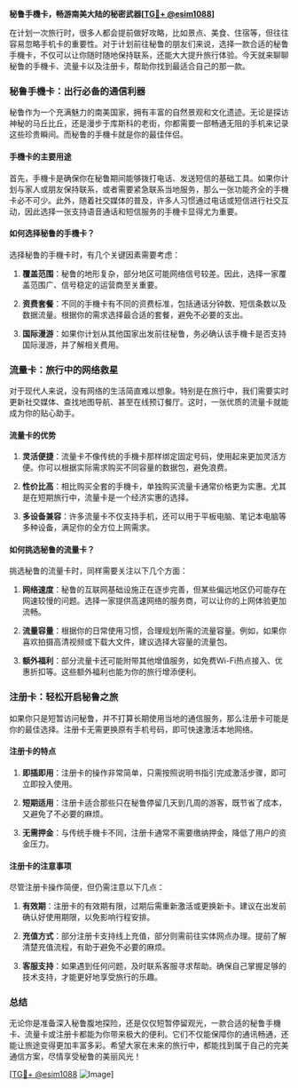 **秘鲁手機卡，畅游南美大陆的秘密武器[[TG💪+ @esim1088](https://t.me/s/esim1088)]**

在计划一次旅行时，很多人都会提前做好攻略，比如景点、美食、住宿等，但往往容易忽略手机卡的重要性。对于计划前往秘鲁的朋友们来说，选择一款合适的秘鲁手機卡，不仅可以让你随时随地保持联系，还能大大提升旅行体验。今天就来聊聊秘鲁的手機卡、流量卡以及注册卡，帮助你找到最适合自己的那一款。

### 秘鲁手機卡：出行必备的通信利器

秘鲁作为一个充满魅力的南美国家，拥有丰富的自然景观和文化遗迹。无论是探访神秘的马丘比丘，还是漫步于库斯科的老街，你都需要一部畅通无阻的手机来记录这些珍贵瞬间。而秘鲁的手機卡就是你的最佳伴侣。

#### 手機卡的主要用途

首先，手機卡是确保你在秘鲁期间能够拨打电话、发送短信的基础工具。如果你计划与家人或朋友保持联系，或者需要紧急联系当地服务，那么一张功能齐全的手機卡必不可少。此外，随着社交媒体的普及，许多人习惯通过电话或短信进行社交互动，因此选择一张支持语音通话和短信服务的手機卡显得尤为重要。

#### 如何选择秘鲁的手機卡？

选择秘鲁的手機卡时，有几个关键因素需要考虑：

1. **覆盖范围**：秘鲁的地形复杂，部分地区可能网络信号较差。因此，选择一家覆盖范围广、信号稳定的运营商至关重要。
   
2. **资费套餐**：不同的手機卡有不同的资费标准，包括通话分钟数、短信条数以及数据流量。根据你的需求选择最合适的套餐，避免不必要的支出。

3. **国际漫游**：如果你计划从其他国家出发前往秘鲁，务必确认该手機卡是否支持国际漫游，并了解相关费用。

### 流量卡：旅行中的网络救星

对于现代人来说，没有网络的生活简直难以想象。特别是在旅行中，我们需要实时更新社交媒体、查找地图导航、甚至在线预订餐厅。这时，一张优质的流量卡就能成为你的贴心助手。

#### 流量卡的优势

1. **灵活便捷**：流量卡不像传统的手機卡那样绑定固定号码，使用起来更加灵活方便。你可以根据实际需求购买不同容量的数据包，避免浪费。

2. **性价比高**：相比购买全套的手機卡，单独购买流量卡通常价格更为实惠。尤其是在短期旅行中，流量卡是一个经济实惠的选择。

3. **多设备兼容**：许多流量卡不仅支持手机，还可以用于平板电脑、笔记本电脑等多种设备，满足你的全方位上网需求。

#### 如何挑选秘鲁的流量卡？

挑选秘鲁的流量卡时，同样需要关注以下几个方面：

1. **网络速度**：秘鲁的互联网基础设施正在逐步完善，但某些偏远地区仍可能存在网速较慢的问题。选择一家提供高速网络的服务商，可以让你的上网体验更加流畅。

2. **流量容量**：根据你的日常使用习惯，合理规划所需的流量容量。例如，如果你喜欢拍摄高清视频或下载大文件，建议选择大容量的流量包。

3. **额外福利**：部分流量卡还可能附带其他增值服务，如免费Wi-Fi热点接入、优惠折扣等。这些额外福利也能为你的旅行增添便利。

### 注册卡：轻松开启秘鲁之旅

如果你只是短暂访问秘鲁，并不打算长期使用当地的通信服务，那么注册卡可能是你的最佳选择。注册卡无需更换原有手机号码，即可快速激活本地网络。

#### 注册卡的特点

1. **即插即用**：注册卡的操作非常简单，只需按照说明书指引完成激活步骤，即可立即投入使用。

2. **短期适用**：注册卡适合那些只在秘鲁停留几天到几周的游客，既节省了成本，又避免了不必要的麻烦。

3. **无需押金**：与传统手機卡不同，注册卡通常不需要缴纳押金，降低了用户的资金压力。

#### 注册卡的注意事项

尽管注册卡操作简便，但仍需注意以下几点：

1. **有效期**：注册卡的有效期有限，过期后需重新激活或更换新卡。建议在出发前确认好使用期限，以免影响行程安排。

2. **充值方式**：部分注册卡支持线上充值，部分则需前往实体网点办理。提前了解清楚充值流程，有助于避免不必要的麻烦。

3. **客服支持**：如果遇到任何问题，及时联系客服寻求帮助。确保自己掌握足够的技术支持，才能更好地享受旅行的乐趣。

### 总结

无论你是准备深入秘鲁腹地探险，还是仅仅短暂停留观光，一款合适的秘鲁手機卡、流量卡或注册卡都能为你带来极大的便利。它们不仅能保障你的通讯畅通，还能让旅途变得更加丰富多彩。希望大家在未来的旅行中，都能找到属于自己的完美通信方案，尽情享受秘鲁的美丽风光！

[[TG💪+ @esim1088](https://t.me/s/esim1088) ![Image](https://i.postimg.cc/4NQfJmqS/Snipaste-2025-05-13-00-14-12.png)]